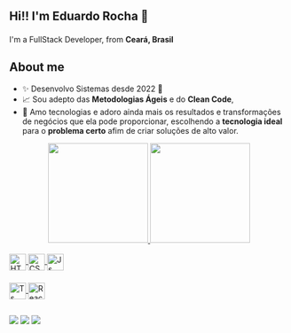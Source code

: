 ## Hi!! I'm Eduardo Rocha 👋

<p>I'm a FullStack Developer, from <b>Ceará, Brasil</b> <img src="https://cdn-icons-png.flaticon.com/128/197/197386.png" width="17" /> </p>

## About me

- ✨ Desenvolvo Sistemas desde 2022 🚀
- 📈 Sou adepto das **Metodologias Ágeis** e do **Clean Code**,  
- 🎯 Amo tecnologias e adoro ainda mais os resultados e transformações de negócios que ela pode proporcionar, escolhendo a **tecnologia ideal** para o **problema certo** afim de criar soluções de alto valor.

<div align="center">
  <a href="https://github.com/eduardorochadev">
  <img height="180em" src="https://github-readme-stats.vercel.app/api?username=eduardorochadev&show_icons=false&theme=dark&include_all_commits=true&count_private=true"/>
  <img height="180em" src="https://github-readme-stats.vercel.app/api/top-langs/?username=eduardorochadev&layout=compact&langs_count=7&theme=dark"/>
</div>
<div style="display: inline_block"><br>
  <div style="margin-bottom: 5px">
    <img align="center" alt="HTML" height="30" src="https://img.shields.io/badge/HTML5-E34F26?style=for-the-badge&logo=html5&logoColor=white">
    <img align="center" alt="CSS" height="30" src="https://img.shields.io/badge/CSS3-1572B6?style=for-the-badge&logo=css3&logoColor=white">
    <img align="center" alt="Js" height="30" src="https://img.shields.io/badge/JavaScript-F7DF1E?style=for-the-badge&logo=javascript&logoColor=black">       
  </div>
  <br>
  <div>
    <img align="center" alt="Ts" height="30" src="https://img.shields.io/badge/TypeScript-007ACC?style=for-the-badge&logo=typescript&logoColor=white">
    <img align="center" alt="React" height="30"  src="https://img.shields.io/badge/React-20232A?style=for-the-badge&logo=react&logoColor=61DAFB">
<!--     <img align="center" alt="Next" height="30" src="https://img.shields.io/badge/MySQL-00000F?style=for-the-badge&logo=mysql&logoColor=white">
    <img align="center" alt="React-Native" height="30" src="https://img.shields.io/badge/React_Native-20232A?style=for-the-badge&logo=react&logoColor=61DAFB">
    <img align="center" alt="React-Native" height="30"  src="https://img.shields.io/badge/Tailwind_CSS-38B2AC?style=for-the-badge&logo=tailwind-css&logoColor=white"> -->
  </div>
</div>
  
  ##
 
<div> 
  <a href="https://instagram.com/coelhoanlucas" target="_blank"><img src="https://img.shields.io/badge/-Instagram-%23E4405F?style=for-the-badge&logo=instagram&logoColor=white" target="_blank"></a>
 	<a href = "mailto:lucasdicoelho@gmail.com"><img src="https://img.shields.io/badge/-Gmail-%23333?style=for-the-badge&logo=gmail&logoColor=white" target="_blank"></a>
  <a href="https://www.linkedin.com/in/lucasdcoelho/" target="_blank"><img src="https://img.shields.io/badge/-LinkedIn-%230077B5?style=for-the-badge&logo=linkedin&logoColor=white" target="_blank"></a> 
 


</div>

<!--
<div align="center">
  ![Snake animation](https://github.com/eduardorochadev/eduardorochadev/blob/output/github-contribution-grid-snake.svg)
  
</div>

<!--
**eduardorochadev/eduardorochadev** is a ✨ _special_ ✨ repository because its `README.md` (this file) appears on your GitHub profile.

Here are some ideas to get you started:

- 🔭 I’m currently working on ...
- 🌱 I’m currently learning ...
- 👯 I’m looking to collaborate on ...
- 🤔 I’m looking for help with ...
- 💬 Ask me about ...
- 📫 How to reach me: ...
- 😄 Pronouns: ...
- ⚡ Fun fact: ...
-->
